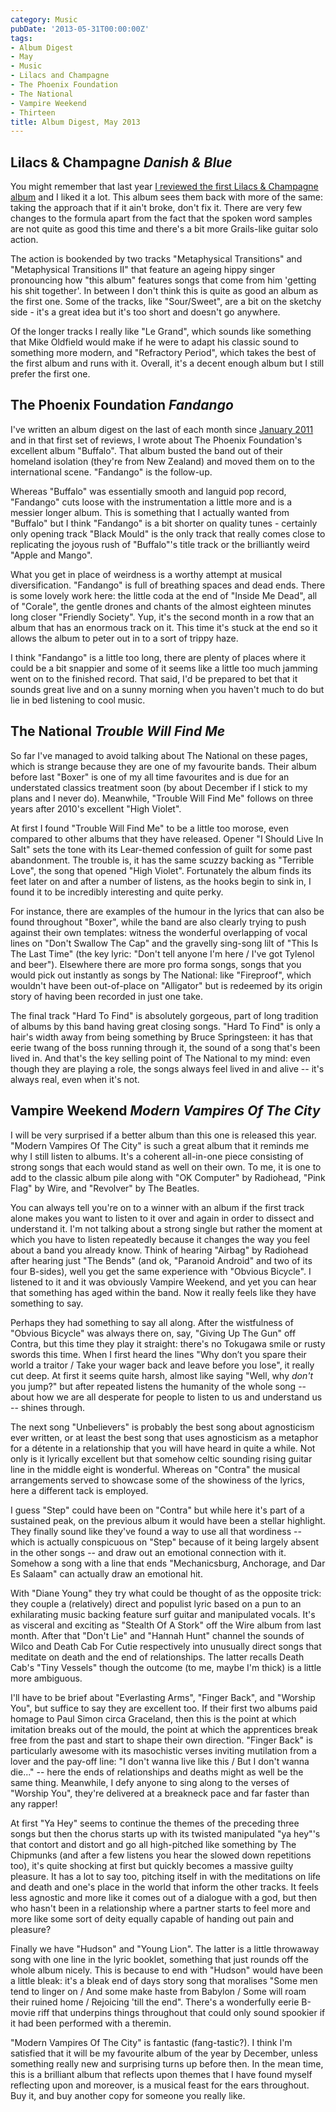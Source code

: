 ```yaml
---
category: Music
pubDate: '2013-05-31T00:00:00Z'
tags:
- Album Digest
- May
- Music
- Lilacs and Champagne
- The Phoenix Foundation
- The National
- Vampire Weekend
- Thirteen
title: Album Digest, May 2013
---
```

## Lilacs & Champagne _Danish & Blue_

You might remember that last year [I reviewed the first Lilacs & Champagne album](album-digest-february-2012) and I liked it a lot. This album sees them back with more of the same: taking the approach that if it ain't broke, don't fix it. There are very few changes to the formula apart from the fact that the spoken word samples are not quite as good this time and there's a bit more Grails-like guitar solo action.

The action is bookended by two tracks "Metaphysical Transitions" and "Metaphysical Transitions II" that feature an ageing hippy singer pronouncing how "this album" features songs that come from him 'getting his shit together'. In between I don't think this is quite as good an album as the first one. Some of the tracks, like "Sour/Sweet", are a bit on the sketchy side - it's a great idea but it's too short and doesn't go anywhere.

Of the longer tracks I really like "Le Grand", which sounds like something that Mike Oldfield would make if he were to adapt his classic sound to something more modern, and "Refractory Period", which takes the best of the first album and runs with it. Overall, it's a decent enough album but I still prefer the first one.

## The Phoenix Foundation _Fandango_

I've written an album digest on the last of each month since [January 2011](album-digest-january-2011) and in that first set of reviews, I wrote about The Phoenix Foundation's excellent album "Buffalo". That album busted the band out of their homeland isolation (they're from New Zealand) and moved them on to the international scene. "Fandango" is the follow-up.

Whereas "Buffalo" was essentially smooth and languid pop record, "Fandango" cuts loose with the instrumentation a little more and is a messier longer album. This is something that I actually wanted from "Buffalo" but I think "Fandango" is a bit shorter on quality tunes - certainly only opening track "Black Mould" is the only track that really comes close to replicating the joyous rush of "Buffalo"'s title track or the brilliantly weird "Apple and Mango".

What you get in place of weirdness is a worthy attempt at musical diversification. "Fandango" is full of breathing spaces and dead ends. There is some lovely work here: the little coda at the end of "Inside Me Dead", all of "Corale", the gentle drones and chants of the almost eighteen minutes long closer "Friendly Society". Yup, it's the second month in a row that an album that has an enormous track on it. This time it's stuck at the end so it allows the album to peter out in to a sort of trippy haze.

I think "Fandango" is a little too long, there are plenty of places where it could be a bit snappier and some of it seems like a little too much jamming went on to the finished record. That said, I'd be prepared to bet that it sounds great live and on a sunny morning when you haven't much to do but lie in bed listening to cool music.

## The National _Trouble Will Find Me_

So far I've managed to avoid talking about The National on these pages, which is strange because they are one of my favourite bands. Their album before last "Boxer" is one of my all time favourites and is due for an understated classics treatment soon (by about December if I stick to my plans and I never do). Meanwhile, "Trouble Will Find Me" follows on three years after 2010's excellent "High Violet".

At first I found "Trouble Will Find Me" to be a little too morose, even compared to other albums that they have released. Opener "I Should Live In Salt" sets the tone with its Lear-themed confession of guilt for some past abandonment. The trouble is, it has the same scuzzy backing as "Terrible Love", the song that opened "High Violet". Fortunately the album finds its feet later on and after a number of listens, as the hooks begin to sink in, I found it to be incredibly interesting and quite perky.

For instance, there are examples of the humour in the lyrics that can also be found throughout "Boxer", while the band are also clearly trying to push against their own templates: witness the wonderful overlapping of vocal lines on "Don't Swallow The Cap" and the gravelly sing-song lilt of "This Is The Last Time" (the key lyric: "Don't tell anyone I'm here / I've got Tylenol and beer"). Elsewhere there are more pro forma songs, songs that you would pick out instantly as songs by The National: like "Fireproof", which wouldn't have been out-of-place on "Alligator" but is redeemed by its origin story of having been recorded in just one take.

The final track "Hard To Find" is absolutely gorgeous, part of long tradition of albums by this band having great closing songs. "Hard To Find" is only a hair's width away from being something by Bruce Springsteen: it has that eerie twang of the boss running through it, the sound of a song that's been lived in. And that's the key selling point of The National to my mind: even though they are playing a role, the songs always feel lived in and alive -- it's always real, even when it's not.

## Vampire Weekend _Modern Vampires Of The City_

I will be very surprised if a better album than this one is released this year. "Modern Vampires Of The City" is such a great album that it reminds me why I still listen to albums. It's a coherent all-in-one piece consisting of strong songs that each would stand as well on their own. To me, it is one to add to the classic album pile along with "OK Computer" by Radiohead, "Pink Flag" by Wire, and "Revolver" by The Beatles.

You can always tell you're on to a winner with an album if the first track alone makes you want to listen to it over and again in order to dissect and understand it. I'm not talking about a strong single but rather the moment at which you have to listen repeatedly because it changes the way you feel about a band you already know. Think of hearing "Airbag" by Radiohead after hearing just "The Bends" (and ok, "Paranoid Android" and two of its four B-sides), well you get the same experience with "Obvious Bicycle". I listened to it and it was obviously Vampire Weekend, and yet you can hear that something has aged within the band. Now it really feels like they have something to say.

Perhaps they had something to say all along. After the wistfulness of "Obvious Bicycle" was always there on, say, "Giving Up The Gun" off Contra, but this time they play it straight: there's no Tokugawa smile or rusty swords this time. When I first heard the lines "Why don’t you spare their world a traitor / Take your wager back and leave before you lose", it really cut deep. At first it seems quite harsh, almost like saying "Well, why _don't_ you jump?" but after repeated listens the humanity of the whole song -- about how we are all desperate for people to listen to us and understand us -- shines through.

The next song "Unbelievers" is probably the best song about agnosticism ever written, or at least the best song that uses agnosticism as a metaphor for a détente in a relationship that you will have heard in quite a while. Not only is it lyrically excellent but that somehow celtic sounding rising guitar line in the middle eight is wonderful. Whereas on "Contra" the musical arrangements served to showcase some of the showiness of the lyrics, here a different tack is employed.

I guess "Step" could have been on "Contra" but while here it's part of a sustained peak, on the previous album it would have been a stellar highlight. They finally sound like they've found a way to use all that wordiness -- which is actually conspicuous on "Step" because of it being largely absent in the other songs -- and draw out an emotional connection with it. Somehow a song with a line that ends "Mechanicsburg, Anchorage, and Dar Es Salaam" can actually draw an emotional hit.

With "Diane Young" they try what could be thought of as the opposite trick: they couple a (relatively) direct and populist lyric based on a pun to an exhilarating music backing feature surf guitar and manipulated vocals. It's as visceral and exciting as "Stealth Of A Stork" off the Wire album from last month. After that "Don't Lie" and "Hannah Hunt" channel the sounds of Wilco and Death Cab For Cutie respectively into unusually direct songs that meditate on death and the end of relationships. The latter recalls Death Cab's "Tiny Vessels" though the outcome (to me, maybe I'm thick) is a little more ambiguous.

I'll have to be brief about "Everlasting Arms", "Finger Back", and "Worship You", but suffice to say they are excellent too. If their first two albums paid homage to Paul Simon circa Graceland, then this is the point at which imitation breaks out of the mould, the point at which the apprentices break free from the past and start to shape their own direction. "Finger Back" is particularly awesome with its masochistic verses inviting mutilation from a lover and the pay-off line: "I don't wanna live like this / But I don't wanna die..." -- here the ends of relationships and deaths might as well be the same thing. Meanwhile, I defy anyone to sing along to the verses of "Worship You", they're delivered at a breakneck pace and far faster than any rapper!

At first "Ya Hey" seems to continue the themes of the preceding three songs but then the chorus starts up with its twisted manipulated "ya hey"'s that contort and distort and go all high-pitched like something by The Chipmunks (and after a few listens you hear the slowed down repetitions too), it's quite shocking at first but quickly becomes a massive guilty pleasure. It has a lot to say too, pitching itself in with the meditations on life and death and one's place in the world that inform the other tracks. It feels less agnostic and more like it comes out of a dialogue with a god, but then who hasn't been in a relationship where a partner starts to feel more and more like some sort of deity equally capable of handing out pain and pleasure?

Finally we have "Hudson" and "Young Lion". The latter is a little throwaway song with one line in the lyric booklet, something that just rounds off the whole album nicely. This is because to end with "Hudson" would have been a little bleak: it's a bleak end of days story song that moralises "Some men tend to linger on / And some make haste from Babylon / Some will roam their ruined home / Rejoicing 'till the end". There's a wonderfully eerie B-movie riff that underpins things throughout that could only sound spookier if it had been performed with a theremin.

"Modern Vampires Of The City" is fantastic (fang-tastic?). I think I'm satisfied that it will be my favourite album of the year by December, unless something really new and surprising turns up before then. In the mean time, this is a brilliant album that reflects upon themes that I have found myself reflecting upon and moreover, is a musical feast for the ears throughout. Buy it, and buy another copy for someone you really like.